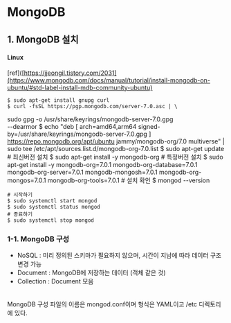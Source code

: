 # MongoDB

## 1. MongoDB 설치

#### Linux
[ref]([https://jjeongil.tistory.com/2031](https://www.mongodb.com/docs/manual/tutorial/install-mongodb-on-ubuntu/#std-label-install-mdb-community-ubuntu)

    $ sudo apt-get install gnupg curl
    $ curl -fsSL https://pgp.mongodb.com/server-7.0.asc | \
   sudo gpg -o /usr/share/keyrings/mongodb-server-7.0.gpg \
   --dearmor
    $ echo "deb [ arch=amd64,arm64 signed-by=/usr/share/keyrings/mongodb-server-7.0.gpg ] https://repo.mongodb.org/apt/ubuntu jammy/mongodb-org/7.0 multiverse" | sudo tee /etc/apt/sources.list.d/mongodb-org-7.0.list
    $ sudo apt-get update
    # 최신버전 설치
    $ sudo apt-get install -y mongodb-org
    # 특정버전 설치
    $ sudo apt-get install -y mongodb-org=7.0.1 mongodb-org-database=7.0.1 mongodb-org-server=7.0.1 mongodb-mongosh=7.0.1 mongodb-org-mongos=7.0.1 mongodb-org-tools=7.0.1
    # 설치 확인
    $ mongod --version
    
    # 시작하기
    $ sudo systemctl start mongod
    $ sudo systemctl status mongod
    # 종료하기
    $ sudo systemctl stop mongod 

### 1-1. MongoDB 구성
- NoSQL : 미리 정의된 스키마가 필요하지 않으며, 시간이 지남에 따라 데이터 구조 변경 가능 
- Document : MongoDB에 저장하는 데이터 (객체 같은 것)
- Collection : Document 모음
######
MongoDB 구성 파일의 이름은 mongod.conf이며 형식은 YAML이고 /etc 디렉토리에 있다.  

